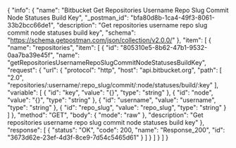{
  "info": {
    "name": "Bitbucket Get Repositories Username Repo Slug Commit Node Statuses Build Key",
    "_postman_id": "bfa80d8b-1ca4-49f3-8061-33b2bcc66de1",
    "description": "Get repositories username repo slug commit node statuses build key",
    "schema": "https://schema.getpostman.com/json/collection/v2.0.0/"
  },
  "item": [
    {
      "name": "repositories",
      "item": [
        {
          "id": "805310e5-8b62-47b1-9532-0aa7ba39e45f",
          "name": "getRepositoriesUsernameRepoSlugCommitNodeStatusesBuildKey",
          "request": {
            "url": {
              "protocol": "http",
              "host": "api.bitbucket.org",
              "path": [
                "2.0",
                "repositories/:username/:repo_slug/commit/:node/statuses/build/:key"
              ],
              "variable": [
                {
                  "id": "key",
                  "value": "{}",
                  "type": "string"
                },
                {
                  "id": "node",
                  "value": "{}",
                  "type": "string"
                },
                {
                  "id": "username",
                  "value": "username",
                  "type": "string"
                },
                {
                  "id": "repo_slug",
                  "value": "repo_slug",
                  "type": "string"
                }
              ]
            },
            "method": "GET",
            "body": {
              "mode": "raw"
            },
            "description": "Get repositories username repo slug commit node statuses build key"
          },
          "response": [
            {
              "status": "OK",
              "code": 200,
              "name": "Response_200",
              "id": "3673d62e-23ef-4d3f-8ce9-7d54c5465d61"
            }
          ]
        }
      ]
    }
  ]
}